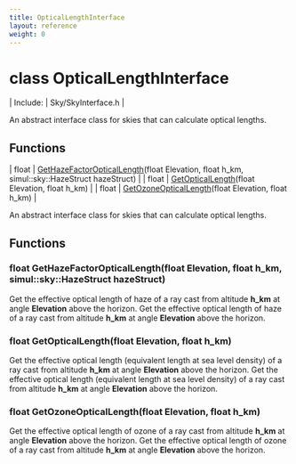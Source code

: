 ```yaml
---
title: OpticalLengthInterface
layout: reference
weight: 0
---
```

class OpticalLengthInterface
===

| Include: | Sky/SkyInterface.h |

An abstract interface class for skies that can calculate optical lengths.


Functions
---

| float | [GetHazeFactorOpticalLength](#GetHazeFactorOpticalLength)(float Elevation, float h_km, simul::sky::HazeStruct hazeStruct) |
| float | [GetOpticalLength](#GetOpticalLength)(float Elevation, float h_km) |
| float | [GetOzoneOpticalLength](#GetOzoneOpticalLength)(float Elevation, float h_km) |

An abstract interface class for skies that can calculate optical lengths.
  


Functions
---

### <a name="GetHazeFactorOpticalLength"/>float GetHazeFactorOpticalLength(float Elevation, float h_km, simul::sky::HazeStruct hazeStruct)
Get the effective optical length of haze of a ray cast from altitude **h_km** at angle **Elevation** above the horizon.
Get the effective optical length of haze of a ray cast from altitude **h_km** at angle **Elevation** above the horizon.

### <a name="GetOpticalLength"/>float GetOpticalLength(float Elevation, float h_km)
Get the effective optical length (equivalent length at sea level density) of a ray
cast from altitude **h_km** at angle **Elevation** above the horizon.
Get the effective optical length (equivalent length at sea level density) of a ray
cast from altitude **h_km** at angle **Elevation** above the horizon.

### <a name="GetOzoneOpticalLength"/>float GetOzoneOpticalLength(float Elevation, float h_km)
Get the effective optical length of ozone of a ray cast from altitude **h_km** at angle **Elevation** above the horizon.
Get the effective optical length of ozone of a ray cast from altitude **h_km** at angle **Elevation** above the horizon.
